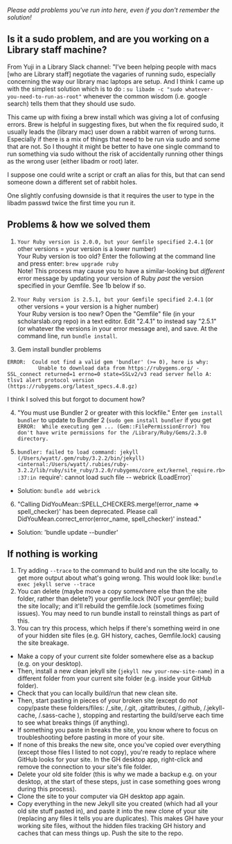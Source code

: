 *Please add problems you've run into here, even if you don't remember the solution!*

## Is it a sudo problem, and are you working on a Library staff machine?
From Yuji in a Library Slack channel: "I’ve been helping people with macs \[who are Library staff\] negotiate the vagaries of running sudo, especially concerning the way our library mac laptops are setup.  And I think I came up with the simplest solution which is to do :
`su libadm -c "sudo whatever-you-need-to-run-as-root"` whenever the common wisdom (i.e. google search) tells them that they should use sudo.

This came up with fixing a brew install which was giving a lot of confusing errors. Brew is helpful in suggesting fixes, but when the fix required sudo, it usually leads the (library mac) user down a rabbit warren of wrong turns. Especially if there is a mix of things that need to be run via sudo and some that are not.  So I thought it might be better to have one single command to run something via sudo without the risk of accidentally running other things as the wrong user (either libadm or root) later. 

I suppose one could write a script or craft an alias for this, but that can send someone down a different set of rabbit holes.

One slightly confusing downside is that it requires the user to type in the libadm passwd twice the first time you run it.

## Problems & how we solved them
1. `Your Ruby version is 2.0.0, but your Gemfile specified 2.4.1` (or other versions = your version is a lower number)  
Your Ruby version is too old? Enter the following at the command line and press enter: `brew upgrade ruby`  
Note! This process may cause you to have a similar-looking but *different* error message by updating your version of Ruby *past* the version specified in your Gemfile. See 1b below if so.

2. `Your Ruby version is 2.5.1, but your Gemfile specified 2.4.1` (or other versions = your version is a higher number)  
Your Ruby version is too new? Open the "Gemfile" file (in your scholarslab.org repo) in a text editor. Edit "2.4.1" to instead say "2.5.1" (or whatever the versions in your error message are), and save. At the command line, run `bundle install`.  

3. Gem install bundler problems  
```gem install bundler
ERROR:  Could not find a valid gem 'bundler' (>= 0), here is why:
          Unable to download data from https://rubygems.org/ - SSL_connect returned=1 errno=0 state=SSLv2/v3 read server hello A: tlsv1 alert protocol version (https://rubygems.org/latest_specs.4.8.gz)
```
I think I solved this but forgot to document how?

4. "You must use Bundler 2 or greater with this lockfile."
Enter `gem install bundler` to update to Bundler 2 (`sudo gem install bundler` if you get `ERROR:  While executing gem ... (Gem::FilePermissionError) You don't have write permissions for the /Library/Ruby/Gems/2.3.0 directory.`

5. `bundler: failed to load command: jekyll (/Users/wyatt/.gem/ruby/3.2.2/bin/jekyll)
<internal:/Users/wyatt/.rubies/ruby-3.2.2/lib/ruby/site_ruby/3.2.0/rubygems/core_ext/kernel_require.rb>:37:in `require': cannot load such file -- webrick (LoadError)`

* Solution: `bundle add webrick`

6. "Calling DidYouMean::SPELL_CHECKERS.merge!(error_name => spell_checker)' has been deprecated. Please call DidYouMean.correct_error(error_name, spell_checker)' instead."

* Solution: 'bundle update --bundler'

## If nothing is working
1. Try adding `--trace` to the command to build and run the site locally, to get more output about what's going wrong. This would look like: `bundle exec jekyll serve --trace`
2. You can delete (maybe move a copy somewhere else than the site folder, rather than delete?) your gemfile.lock (NOT your gemfile); build the site locally; and it'll rebuild the gemfile.lock (sometimes fixing issues). You may need to run bundle install to reinstall things as part of this.
3. You can try this process, which helps if there's something weird in one of your hidden site files (e.g. GH history, caches, Gemfile.lock) causing the site breakage. 
* Make a copy of your current site folder somewhere else as a backup (e.g. on your desktop).
* Then, install a new clean jekyll site (`jekyll new your-new-site-name`) in a different folder from your current site folder (e.g. inside your GitHub folder).
* Check that you can locally build/run that new clean site.
* Then, start pasting in pieces of your broken site (except do *not* copy/paste these folders/files: /_site, /.git, .gitattributes, /.github, /.jekyll-cache, /.sass-cache ), stopping and restarting the build/serve each time to see what breaks things (if anything).
* If something you paste in breaks the site, you know where to focus on troubleshooting before pasting in more of your site.
* If none of this breaks the new site, once you've copied over everything (except those files I listed to not copy), you're ready to replace where GitHub looks for your site. In the GH desktop app, right-click and remove the connection to your site's file folder.
* Delete your old site folder (this is why we made a backup e.g. on your desktop, at the start of these steps, just in case something goes wrong during this process).
* Clone the site to your computer via GH desktop app again.
* Copy everything in the new Jekyll site you created (which had all your old site stuff pasted in), and paste it into the new clone of your site (replacing any files it tells you are duplicates). This makes GH have your working site files, without the hidden files tracking GH history and caches that can mess things up. Push the site to the repo.
